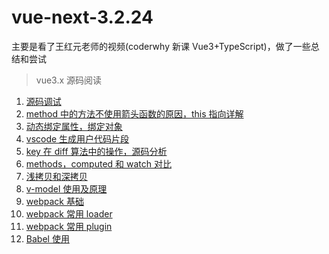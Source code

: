 # vue-next-3.2.24

主要是看了王红元老师的视频(coderwhy 新课 Vue3+TypeScript)，做了一些总结和尝试

> vue3.x 源码阅读

1. [源码调试](https://github.com/zptime/vue-next-3.2.24/blob/master/readme/debugger.md)
2. [method 中的方法不使用箭头函数的原因，this 指向详解](https://github.com/zptime/vue-next-3.2.24/blob/master/readme/methods.md)
3. [动态绑定属性，绑定对象](https://github.com/zptime/vue-next-3.2.24/blob/master/readme/binding.md)
4. [vscode 生成用户代码片段](https://github.com/zptime/vue-next-3.2.24/blob/master/readme/snippet.md)
5. [key 在 diff 算法中的操作，源码分析](https://github.com/zptime/vue-next-3.2.24/blob/master/readme/diff.md)
6. [methods，computed 和 watch 对比](https://github.com/zptime/vue-next-3.2.24/blob/master/readme/computed.md)
7. [浅拷贝和深拷贝](https://github.com/zptime/vue-next-3.2.24/blob/master/readme/clone.md)
8. [v-model 使用及原理](https://github.com/zptime/vue-next-3.2.24/blob/master/readme/model.md)
9. [webpack 基础](https://github.com/zptime/vue-next-3.2.24/blob/master/readme/webpack.md)
10. [webpack 常用 loader](https://github.com/zptime/vue-next-3.2.24/blob/master/readme/loader.md)
11. [webpack 常用 plugin](https://github.com/zptime/vue-next-3.2.24/blob/master/readme/plugin.md)
12. [Babel 使用](https://github.com/zptime/vue-next-3.2.24/blob/master/readme/babel.md)

